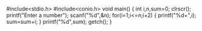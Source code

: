 #include<stdio.h>
#include<conio.h>
void main()
{
int i,n,sum=0;
clrscr();
printf("Enter a number");
scanf("%d",&n);
for(i=1;i<=n;i+2)
{
printf("%d+",i);
sum=sum+i;
}
printf("%d",sum);
getch();
}

